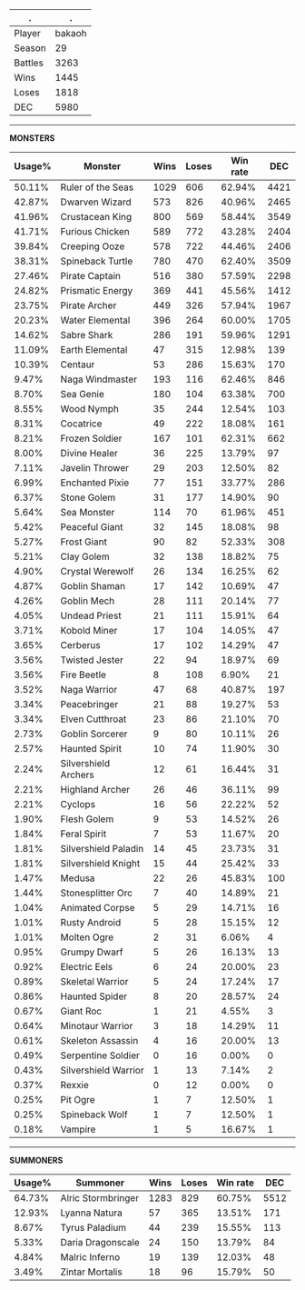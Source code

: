 .|.
|-|-
Player|bakaoh
Season|29
Battles|3263
Wins|1445
Loses|1818
DEC|5980

---
**MONSTERS**

Usage%|Monster|Wins|Loses|Win rate|DEC|
-|-|-|-|-|-|
50.11%|Ruler of the Seas|1029|606|62.94%|4421|
42.87%|Dwarven Wizard|573|826|40.96%|2465|
41.96%|Crustacean King|800|569|58.44%|3549|
41.71%|Furious Chicken|589|772|43.28%|2404|
39.84%|Creeping Ooze|578|722|44.46%|2406|
38.31%|Spineback Turtle|780|470|62.40%|3509|
27.46%|Pirate Captain|516|380|57.59%|2298|
24.82%|Prismatic Energy|369|441|45.56%|1412|
23.75%|Pirate Archer|449|326|57.94%|1967|
20.23%|Water Elemental|396|264|60.00%|1705|
14.62%|Sabre Shark|286|191|59.96%|1291|
11.09%|Earth Elemental|47|315|12.98%|139|
10.39%|Centaur|53|286|15.63%|170|
9.47%|Naga Windmaster|193|116|62.46%|846|
8.70%|Sea Genie|180|104|63.38%|700|
8.55%|Wood Nymph|35|244|12.54%|103|
8.31%|Cocatrice|49|222|18.08%|161|
8.21%|Frozen Soldier|167|101|62.31%|662|
8.00%|Divine Healer|36|225|13.79%|97|
7.11%|Javelin Thrower|29|203|12.50%|82|
6.99%|Enchanted Pixie|77|151|33.77%|286|
6.37%|Stone Golem|31|177|14.90%|90|
5.64%|Sea Monster|114|70|61.96%|451|
5.42%|Peaceful Giant|32|145|18.08%|98|
5.27%|Frost Giant|90|82|52.33%|308|
5.21%|Clay Golem|32|138|18.82%|75|
4.90%|Crystal Werewolf|26|134|16.25%|62|
4.87%|Goblin Shaman|17|142|10.69%|47|
4.26%|Goblin Mech|28|111|20.14%|77|
4.05%|Undead Priest|21|111|15.91%|64|
3.71%|Kobold Miner|17|104|14.05%|47|
3.65%|Cerberus|17|102|14.29%|47|
3.56%|Twisted Jester|22|94|18.97%|69|
3.56%|Fire Beetle|8|108|6.90%|21|
3.52%|Naga Warrior|47|68|40.87%|197|
3.34%|Peacebringer|21|88|19.27%|53|
3.34%|Elven Cutthroat|23|86|21.10%|70|
2.73%|Goblin Sorcerer|9|80|10.11%|26|
2.57%|Haunted Spirit|10|74|11.90%|30|
2.24%|Silvershield Archers|12|61|16.44%|31|
2.21%|Highland Archer|26|46|36.11%|99|
2.21%|Cyclops|16|56|22.22%|52|
1.90%|Flesh Golem|9|53|14.52%|26|
1.84%|Feral Spirit|7|53|11.67%|20|
1.81%|Silvershield Paladin|14|45|23.73%|31|
1.81%|Silvershield Knight|15|44|25.42%|33|
1.47%|Medusa|22|26|45.83%|100|
1.44%|Stonesplitter Orc|7|40|14.89%|21|
1.04%|Animated Corpse|5|29|14.71%|16|
1.01%|Rusty Android|5|28|15.15%|12|
1.01%|Molten Ogre|2|31|6.06%|4|
0.95%|Grumpy Dwarf|5|26|16.13%|13|
0.92%|Electric Eels|6|24|20.00%|23|
0.89%|Skeletal Warrior|5|24|17.24%|17|
0.86%|Haunted Spider|8|20|28.57%|24|
0.67%|Giant Roc|1|21|4.55%|3|
0.64%|Minotaur Warrior|3|18|14.29%|11|
0.61%|Skeleton Assassin|4|16|20.00%|13|
0.49%|Serpentine Soldier|0|16|0.00%|0|
0.43%|Silvershield Warrior|1|13|7.14%|2|
0.37%|Rexxie|0|12|0.00%|0|
0.25%|Pit Ogre|1|7|12.50%|1|
0.25%|Spineback Wolf|1|7|12.50%|1|
0.18%|Vampire|1|5|16.67%|1|

---
**SUMMONERS**

Usage%|Summoner|Wins|Loses|Win rate|DEC|
-|-|-|-|-|-|
64.73%|Alric Stormbringer|1283|829|60.75%|5512|
12.93%|Lyanna Natura|57|365|13.51%|171|
8.67%|Tyrus Paladium|44|239|15.55%|113|
5.33%|Daria Dragonscale|24|150|13.79%|84|
4.84%|Malric Inferno|19|139|12.03%|48|
3.49%|Zintar Mortalis|18|96|15.79%|50|

